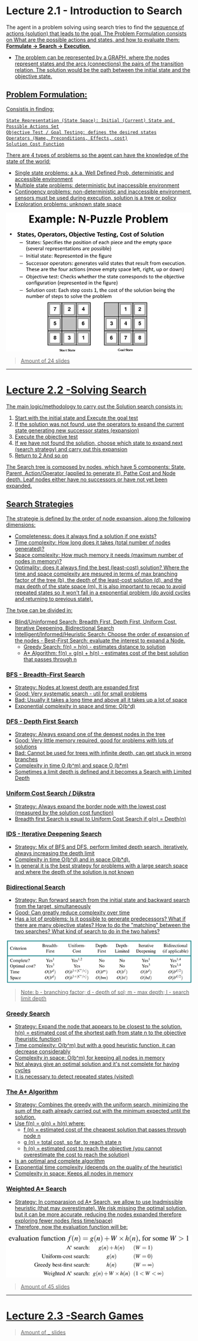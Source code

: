 # Lecture 2.1 - Introduction to Search
The agent in a problem solving using search tries to find the <u>sequence of actions<u> (solution) that leads to the goal. The Problem Formulation consists on What are the possible actions and states, and how to evaluate them: **Formulate -> Search -> Execution**.
- The problem can be represented by a GRAPH, where the nodes represent states and the arcs (connections) the pairs of the transition relation. The solution would be the path between the initial state and the objective state.

## Problem Formulation:
Consistis in finding:
```
State Representation (State Space): Initial (Current) State and Possible Actions Set
Objective Test / Goal Testing: defines the desired states
Operators (Name, Preconditions, Effects, cost)
Solution Cost Function
```
There are 4 types of problems so the agent can have the knowledge of the state of the world:
- Single state problems: a.k.a. Well Defined Prob, deterministic and accessible environment
- Multiple state problems: deterministic but inaccessible environment
- Contingency problems: non-deterministic and inaccessible environment, sensors must be used during execution, solution is a tree or policy
- Exploration problems: unknown state space

![NPuzProb](Gallery/2-NPuzzleProb.png)

> Amount of 24 slides
---

# Lecture 2.2 -Solving Search
The main logic/methodology to carry out the Solution search consists in:
1. Start with the initial state and Execute the goal test
2. If the solution was not found, use the operators to expand the current state generating new successor states (expansion)
3. Execute the objective test
4. If we have not found the solution, choose which state to expand next (search strategy) and carry out this expansion
5. Return to 2
And so on

The Search tree is composed by nodes, which have 5 components: State, Parent, Action/Operator (applied to generate it), Pathe Cost and Node depth. Leaf nodes either have no 
successors or have not yet been expanded.

## Search Strategies
The strategie is defined by the order of node expansion, along the following dimensions:
- Completeness: does it always find a solution if one exists?
- Time complexity: How long does it takes (total number of nodes generated)?
- Space complexity: How much memory it needs (maximum number of nodes in memory)?
- Optimality: does it always find the best (least-cost) solution?
Where the time and space complexity are mesured in terms of max branching factor of the tree (b), the depth of the least-cost solution (d), and the max depth of the state space (m). It is also important to recap to avoid repeated states so it won't fall in a exponential problem (do avoid cycles and returning to previous state).

The type can be divided in:
- Blind/Uninformed Search: Breadth First, Depth First, Uniform Cost, Iterative Deepening, Bidirectional Search
- Intelligent/Informed/Heuristic Search: Choose the order of expansion of the nodes - Best-First Search: evaluate the interest to expand a Node.
    - Greedy Search: f(n) = h(n) - estimates distance to solution
    - A* Algorithm: f(n) = g(n) + h(n) - estimates cost of the best solution that passes through n

### BFS - Breadth-First Search
- Strategy: Nodes at lowest depth are expanded first
- Good: Very systematic search - util for small problems
- Bad: Usually it takes a long time and above all it takes up a lot of space
- Exponential complexity in space and time: O(b^d)

### DFS - Depth First Search
- Strategy: Always expand one of the deepest nodes in the tree
- Good: Very little memory required, good for problems with lots of solutions
- Bad: Cannot be used for trees with infinite depth, can get stuck in wrong branches
- Complexity in time O (b^m) and space O (b*m)
- Sometimes a limit depth is defined and it becomes a Search with Limited Depth

### Uniform Cost Search / Dijkstra
- Strategy: Always expand the border node with the lowest cost (measured by the solution cost function) 
- Breadth first  Search is equal to Uniform Cost Search if g(n) = Depth(n)

### IDS - Iterative Deepening Search
- Strategy: Mix of BFS and DFS, perform limited depth search, iteratively, always increasing the depth limit
- Complexity in time O(b^d) and in space O(b*d).
- In general it is the best strategy for problems with a large search space and where the depth of the solution is not known

### Bidirectional Search
- Strategy: Run forward search from the initial state and backward search from the target, simultaneously
- Good: Can greatly reduce complexity over time
- Has a lot of problems: Is it possible to generate predecessors? What if there are many objective states? How to do the "matching" between the two searches? What kind of search to do in the two halves?

![Comparision](Gallery/ComparisionSearchS.png)
> Note: b - branching factor; d - depth of sol; m - max depth; l - search limit depth

### Greedy Search
- Strategy: Expand the node that appears to be closest to the solution. h(n) = estimated cost of the shortest path from state n to the objective (heuristic function)
- Time complexity: O(b^m) but with a good heuristic function, it can decrease considerably
- Complexity in space: O(b^m) for keeping all nodes in memory
- Not always give an optimal solution and it's not complete for having cycles
- It is necessary to detect repeated states (visited)

### The A* Algorithm
- Strategy: Combines the greedy with the uniform search, minimizing the sum of the path already carried out with the minimum expected until the solution. 
- Use f(n) = g(n) + h(n) where:
    - f (n) = estimated cost of the cheapest solution that passes through node n
    - g (n) = total cost, so far, to reach state n
    - h (n) = estimated cost to reach the objective (you cannot overestimate the cost to reach the solution)
- Is an optimal and complete algorithm
- Exponential time complexity (depends on the quality of the heuristic)
- Complexity in space: Keeps all nodes in memory

### Weighted A* Search
- Strategy: In comparasion od A* Search, we allow to use Inadmissible heuristic (that may 
overestimate). We risk missing the optimal solution, but it can be more accurate, reducing the nodes expanded therefore exploring fewer nodes (less time/space)
- Therefore, now the evaluation function will be:

![evalFunc](Gallery/WeightedA.png)

> Amount of 45 slides
---

# Lecture 2.3 -Search Games

> Amount of _ slides